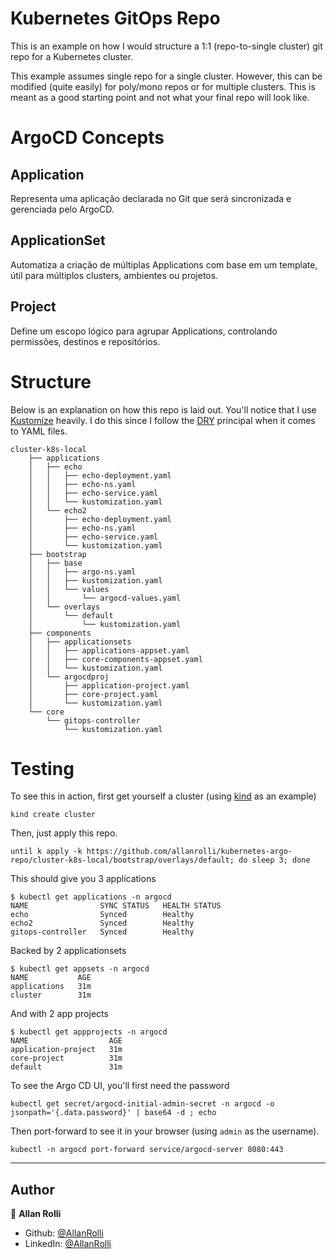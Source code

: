 # Kubernetes GitOps Repo

This is an example on how I would structure a 1:1 (repo-to-single cluster)
git repo for a Kubernetes cluster.

This example assumes single repo for a single cluster. However, this can be modified (quite
easily) for poly/mono repos or for multiple clusters. This is meant as
a good starting point and not what your final repo will look like.

# ArgoCD Concepts

## Application
Representa uma aplicação declarada no Git que será sincronizada e gerenciada pelo ArgoCD.

## ApplicationSet
Automatiza a criação de múltiplas Applications com base em um template, útil para múltiplos clusters, ambientes ou projetos.

## Project
Define um escopo lógico para agrupar Applications, controlando permissões, destinos e repositórios.

# Structure

Below is an explanation on how this repo is laid out. You'll notice
that I use [Kustomize](https://kustomize.io/) heavily. I do this since I
follow the [DRY](https://en.wikipedia.org/wiki/Don%27t_repeat_yourself)
principal when it comes to YAML files.

```shell
cluster-k8s-local
    ├── applications
    │   ├── echo
    │   │   ├── echo-deployment.yaml
    │   │   ├── echo-ns.yaml
    │   │   ├── echo-service.yaml
    │   │   └── kustomization.yaml
    │   └── echo2
    │       ├── echo-deployment.yaml
    │       ├── echo-ns.yaml
    │       ├── echo-service.yaml
    │       └── kustomization.yaml
    ├── bootstrap
    │   ├── base
    │   │   ├── argo-ns.yaml
    │   │   ├── kustomization.yaml
    │   │   └── values
    │   │       └── argocd-values.yaml
    │   └── overlays
    │       └── default
    │           └── kustomization.yaml
    ├── components
    │   ├── applicationsets
    │   │   ├── applications-appset.yaml
    │   │   ├── core-components-appset.yaml
    │   │   └── kustomization.yaml
    │   └── argocdproj
    │       ├── application-project.yaml
    │       ├── core-project.yaml
    │       └── kustomization.yaml
    └── core
        └── gitops-controller
            └── kustomization.yaml
```

# Testing

To see this in action, first get yourself a cluster (using [kind](kind.sigs.k8s.io/) as an example)

```shell
kind create cluster
```

Then, just apply this repo.

```shell
until k apply -k https://github.com/allanrolli/kubernetes-argo-repo/cluster-k8s-local/bootstrap/overlays/default; do sleep 3; done
```

This should give you 3 applications

```shell
$ kubectl get applications -n argocd
NAME                SYNC STATUS   HEALTH STATUS
echo                Synced        Healthy
echo2               Synced        Healthy
gitops-controller   Synced        Healthy
```

Backed by 2 applicationsets

```shell
$ kubectl get appsets -n argocd
NAME           AGE
applications   31m
cluster        31m
```

And with 2 app projects
```shell
$ kubectl get appprojects -n argocd
NAME                  AGE
application-project   31m
core-project          31m
default               31m
```



To see the Argo CD UI, you'll first need the password

```shell
kubectl get secret/argocd-initial-admin-secret -n argocd -o jsonpath='{.data.password}' | base64 -d ; echo
```

Then port-forward to see it in your browser (using `admin` as the username).

```shell
kubectl -n argocd port-forward service/argocd-server 8080:443
```

---
## Author

👤 **Allan Rolli**

- Github: [@AllanRolli](https://github.com/allanrolli)
- LinkedIn: [@AllanRolli](https://www.linkedin.com/in/allan-rolli/)
